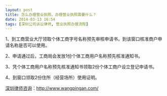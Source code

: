 ```yaml
---
layout: post
title: 怎么办理营业执照，办理营业执照需要什么？
date: 2014-03-13 16:54
tags: [深圳公司诉讼律师, 营业执照办理流程]
---
```

1、到工商营业大厅领取个体工商字号名称预先审核申请书，到该窗口核准商户申请名称是否可以使用。

2、申请通过后，工商局会发放1份个体工商用户名称预先核准通知书。

3、凭个体工商用户名称预先核准通知书领取2份个体工商户设立登记申请书。

4、到窗口领取2份住所（经营场所）使用证明。

<a href="http://www.wangpingan.com/">深圳律师咨询</a>：<a href="http://www.wangpingan.com/">http://www.wangpingan.com/</a>

